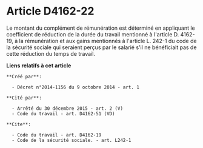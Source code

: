 # Article D4162-22

Le montant du complément de rémunération est déterminé en appliquant le coefficient de réduction de la durée du travail
mentionné à l'article D. 4162-19, à la rémunération et aux gains mentionnés à l'article L. 242-1 du code de la sécurité
sociale qui seraient perçus par le salarié s'il ne bénéficiait pas de cette réduction du temps de travail.

**Liens relatifs à cet article**

	**Créé par**:

	  - Décret n°2014-1156 du 9 octobre 2014 - art. 1

	**Cité par**:

	  - Arrêté du 30 décembre 2015 - art. 2 (V)
	  - Code du travail - art. D4162-51 (VD)

	**Cite**:

	  - Code du travail - art. D4162-19
	  - Code de la sécurité sociale. - art. L242-1
